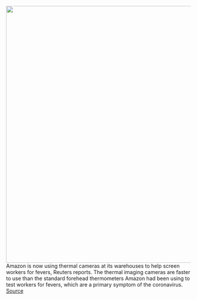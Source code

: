 <img src='https://cdn.vox-cdn.com/thumbor/PoDi2s72gvMNt4k4e1YZzK2pHBU=/0x0:2040x1360/1200x800/filters:focal(857x517:1183x843)/cdn.vox-cdn.com/uploads/chorus_image/image/66672604/acastro_200319_1777_amazonCorona_0001.0.jpg' width='700px' /><br/>
Amazon is now using thermal cameras at its warehouses to help screen workers for fevers, Reuters reports. The thermal imaging cameras are faster to use than the standard forehead thermometers Amazon had been using to test workers for fevers, which are a primary symptom of the coronavirus.
<a href='https://www.theverge.com/2020/4/18/21226356/amazon-thermal-cameras-warehouses-fevers-coronavirus'> Source <a/>